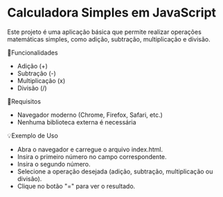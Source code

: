 #   Calculadora Simples em JavaScript

Este projeto é uma aplicação básica que permite realizar operações matemáticas simples, como adição, subtração, multiplicação e divisão.

📌Funcionalidades
- Adição (+)
- Subtração (-)
- Multiplicação (x)
- Divisão (/)

🔎Requisitos 
- Navegador moderno (Chrome, Firefox, Safari, etc.)
- Nenhuma biblioteca externa é necessária

💡Exemplo de Uso
- Abra o navegador e carregue o arquivo index.html.
- Insira o primeiro número no campo correspondente.
- Insira o segundo número.
- Selecione a operação desejada (adição, subtração, multiplicação ou divisão).
- Clique no botão "=" para ver o resultado.
